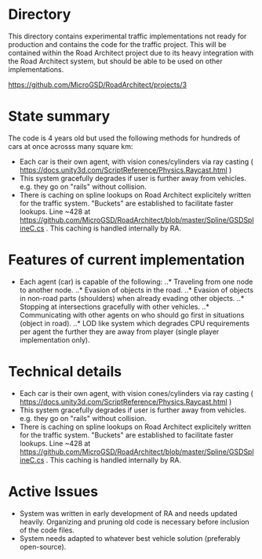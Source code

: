 
# Directory
This directory contains experimental traffic implementations not ready for production and contains the code for the traffic project. This will be contained within the Road Architect project due to its heavy integration with the Road Architect system, but should be able to be used on other implementations.

https://github.com/MicroGSD/RoadArchitect/projects/3

# State summary
The code is 4 years old but used the following methods for hundreds of cars at once acrosss many square km:
* Each car is their own agent, with vision cones/cylinders via ray casting ( https://docs.unity3d.com/ScriptReference/Physics.Raycast.html ) 
* This system gracefully degrades if user is further away from vehicles. e.g. they go on "rails" without collision.
* There is caching on spline lookups on Road Architect explicitely written for the traffic system. "Buckets" are established to facilitate faster lookups. Line ~428 at https://github.com/MicroGSD/RoadArchitect/blob/master/Spline/GSDSplineC.cs . This caching is handled internally by RA.

# Features of current implementation
* Each agent (car) is capable of the following:
..* Traveling from one node to another node.
..* Evasion of objects in the road.
..* Evasion of objects in non-road parts (shoulders) when already evading other objects.
..* Stopping at intersections gracefully with other vehicles.
..* Communicating with other agents on who should go first in situations (object in road).
..* LOD like system which degrades CPU requirements per agent the further they are away from player (single player implementation only).

# Technical details
* Each car is their own agent, with vision cones/cylinders via ray casting ( https://docs.unity3d.com/ScriptReference/Physics.Raycast.html )
* This system gracefully degrades if user is further away from vehicles. e.g. they go on "rails" without collision.
* There is caching on spline lookups on Road Architect explicitely written for the traffic system. "Buckets" are established to facilitate faster lookups. Line ~428 at https://github.com/MicroGSD/RoadArchitect/blob/master/Spline/GSDSplineC.cs . This caching is handled internally by RA.

# Active Issues
* System was written in early development of RA and needs updated heavily. Organizing and pruning old code is necessary before inclusion of the code files.
* System needs adapted to whatever best vehicle solution (preferably open-source).
